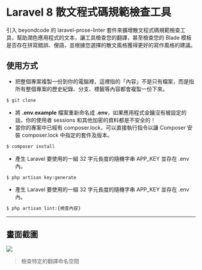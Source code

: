 # Laravel 8 散文程式碼規範檢查工具

引入 beyondcode 的 laravel-prose-linter 套件來擴增散文程式碼規範檢查工具，幫助潤色應用程式的文本，讓工具檢查您的翻譯，甚至檢查您的 Blade 模板是否存在拼寫錯誤、俚語，並根據您選擇的散文風格獲得更好的寫作風格的建議。

## 使用方式
- 把整個專案複製一份到你的電腦裡，這裡指的「內容」不是只有檔案，而是指所有整個專案的歷史紀錄、分支、標籤等內容都會複製一份下來。
```sh
$ git clone
```
- 將 __.env.example__ 檔案重新命名成 __.env__，如果應用程式金鑰沒有被設定的話，你的使用者 sessions 和其他加密的資料都是不安全的！
- 當你的專案中已經有 composer.lock，可以直接執行指令以讓 Composer 安裝 composer.lock 中指定的套件及版本。
```sh
$ composer install
```
- 產生 Laravel 要使用的一組 32 字元長度的隨機字串 APP_KEY 並存在 .env 內。
```sh
$ php artisan key:generate
```
- 產生 Laravel 要使用的一組 32 字元長度的隨機字串 APP_KEY 並存在 .env 內。
```sh
$ php artisan lint:{檢查內容}
```

----

## 畫面截圖
![](https://i.imgur.com/A2GpJcY.png)
> 檢查特定的翻譯命名空間